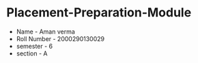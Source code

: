 # Placement-Preparation-Module
* Name - Aman verma
* Roll Number - 2000290130029
* semester - 6
* section - A
